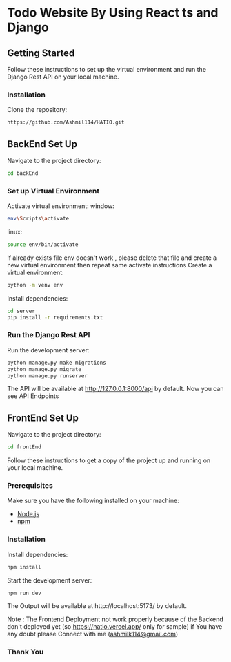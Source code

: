 
# Todo Website By Using React ts and Django

## Getting Started

Follow these instructions to set up the virtual environment and run the Django Rest API on your local machine.



### Installation
Clone the repository:
```bash
https://github.com/Ashmil114/HATIO.git
```

## BackEnd Set Up
Navigate to the project directory:
```bash
cd backEnd
```
### Set up Virtual Environment
Activate virtual environment:
window:
```bash
env\Scripts\activate
```
linux:
```bash
source env/bin/activate
``` 
if already exists file env doesn't work , please delete that file and create a new  virtual environment then repeat same activate instructions
Create a virtual environment:
```bash
python -m venv env
```

Install dependencies:

```bash
cd server
pip install -r requirements.txt
```

### Run the Django Rest API
Run the development server:
```bash
python manage.py make migrations
python manage.py migrate
python manage.py runserver
```

The API will be available at http://127.0.0.1:8000/api by default.
Now you can see API Endpoints

## FrontEnd Set Up
Navigate to the project directory:
```bash
cd frontEnd
```
Follow these instructions to get a copy of the project up and running on your local machine.

### Prerequisites

Make sure you have the following installed on your machine:

- [Node.js](https://nodejs.org/)
- [npm](https://www.npmjs.com/)

### Installation

Install dependencies:

```bash
npm install
```
Start the development server:
```bash
npm run dev
```
The Output will be available at http://localhost:5173/ by default.

Note : The Frontend Deployment not work properly because of the Backend don't deployed yet (so https://hatio.vercel.app/ only for sample)
if You have any doubt please Connect with me (ashmilk114@gmail.com)
### Thank You
